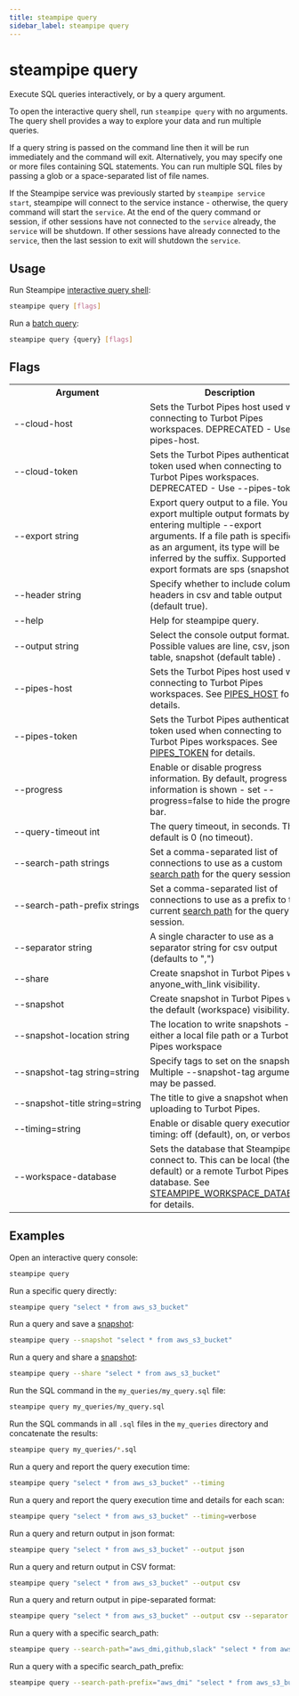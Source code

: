 ```yaml
---
title: steampipe query
sidebar_label: steampipe query
---
```


# steampipe query
Execute SQL queries interactively, or by a query argument.

To open the interactive query shell, run `steampipe query` with no arguments.  The query shell provides a way to explore your data and run multiple queries. 

If a query string is passed on the command line then it will be run immediately and the command will exit.  Alternatively, you may specify one or more files containing SQL statements.  You can run multiple SQL files by passing a glob or a space-separated list of file names.

If the Steampipe service was previously started by `steampipe service start`, steampipe will connect to the service instance - otherwise, the query command will start the `service`. At the end of the query command or session, if other sessions have not connected to the `service` already, the `service` will be shutdown. If other sessions have already connected to the `service`, then the last session to exit will shutdown the `service`.

## Usage
Run Steampipe [interactive query shell](/docs/query/query-shell):
```bash
steampipe query [flags]
```

Run a [batch query](/docs/query/batch-query):
```bash
steampipe query {query} [flags]
```

<!--
  <tr> 
    <td nowrap="true"> <inlineCode>--var string=string </inlineCode>  </td> 
    <td>  Specify the value of a mod variable.  Multiple <inlineCode>--var </inlineCode> arguments may be passed.
    </td>
  </tr>
  <tr> 
    <td nowrap="true"> <inlineCode>--var-file string</inlineCode>  </td> 
    <td>  Specify an .spvars file containing mod variable values. 
    </td>
  </tr>
-->


## Flags

<table>
  <tr>
    <th> Argument </th>
    <th> Description </th>
  </tr>
  <tr> 
    <td nowrap="true"> <inlineCode>--cloud-host</inlineCode> </td>
    <td>  Sets the Turbot Pipes host used when connecting to Turbot Pipes workspaces. DEPRECATED - Use <inlineCode>--pipes-host</inlineCode>. </td>
  </tr>

  <tr>
    <td nowrap="true"> <inlineCode>--cloud-token</inlineCode> </td> 
    <td>  Sets the Turbot Pipes authentication token used when connecting to Turbot Pipes workspaces. DEPRECATED - Use <inlineCode>--pipes-token</inlineCode>. </td> 
  </tr>

  <tr> 
    <td nowrap="true"> <inlineCode>--export string</inlineCode>  </td> 
    <td> Export query output to a file.  You may export multiple output formats by entering multiple <inlineCode>--export</inlineCode> arguments.  If a file path is specified as an argument, its type will be inferred by the suffix.  Supported export formats are  <inlineCode>sps</inlineCode> (<inlineCode>snapshot</inlineCode>).
    </td> 
  </tr>

  <tr> 
    <td nowrap="true"> <inlineCode>--header string</inlineCode>  </td> 
    <td> Specify whether to include column headers in csv and table output (default <inlineCode>true</inlineCode>).</td> 
  </tr>

  <tr> 
    <td nowrap="true"> <inlineCode>--help</inlineCode> </td> 
    <td>  Help for <inlineCode>steampipe query.</inlineCode></td> 
  </tr>
 
  <tr> 
    <td nowrap="true"> <inlineCode>--output string</inlineCode> </td> 
    <td>  Select the console output format.   Possible values are <inlineCode>line, csv, json, table, snapshot</inlineCode> (default <inlineCode>table) </inlineCode>. </td> 
  </tr>

  <tr> 
    <td nowrap="true"> <inlineCode>--pipes-host</inlineCode> </td> 
    <td>  Sets the Turbot Pipes host used when connecting to Turbot Pipes workspaces. See <a href="reference/env-vars/pipes_host">PIPES_HOST</a> for details.</td> 
  </tr>

  <tr> 
    <td nowrap="true"> <inlineCode>--pipes-token</inlineCode> </td> 
    <td>  Sets the Turbot Pipes authentication token used when connecting to Turbot Pipes workspaces. See <a href="reference/env-vars/pipes_token">PIPES_TOKEN</a> for details.</td> 
  </tr>
  
  <tr> 
    <td nowrap="true"> <inlineCode>--progress</inlineCode>  </td> 
    <td> Enable or disable progress information. By default, progress information is shown - set <inlineCode>--progress=false</inlineCode> to hide the progress bar.  </td>
  </tr>

  <tr> 
    <td nowrap="true"> <inlineCode>--query-timeout int</inlineCode>  </td> 
    <td>  The query timeout, in seconds.  The default is <inlineCode>0</inlineCode>  (no timeout).  </td>
  </tr>

  <tr> 
    <td nowrap="true"> <inlineCode>--search-path strings</inlineCode>  </td> 
    <td>  Set a comma-separated list of connections to use as a custom <a href="managing/connections#setting-the-search-path">search path</a> for the query session. </td>
  </tr>
      
  <tr> 
    <td nowrap="true"> <inlineCode>--search-path-prefix strings</inlineCode>  </td> 
    <td>  Set a comma-separated list of connections to use as a prefix to the current <a href="managing/connections#setting-the-search-path">search path</a> for the query session. </td>
  </tr>

  <tr>
    <td nowrap="true"> <inlineCode>--separator string</inlineCode>  </td> 
    <td>  A single character to use as a separator string for csv output (defaults to  ",")  </td>
  </tr>

  <tr>
    <td nowrap="true"> <inlineCode>--share</inlineCode>  </td>
    <td> Create snapshot in Turbot Pipes with <inlineCode>anyone_with_link</inlineCode> visibility.  </td>
  </tr>

  <tr>
    <td nowrap="true"> <inlineCode>--snapshot</inlineCode>  </td>
    <td> Create snapshot in Turbot Pipes with the default (<inlineCode>workspace</inlineCode>) visibility.  </td>
  </tr>
    
  <tr>
    <td nowrap="true"> <inlineCode>--snapshot-location string</inlineCode>  </td>
    <td> The location to write snapshots - either a local file path or a Turbot Pipes workspace  </td>
  </tr>

  <tr>
    <td nowrap="true"> <inlineCode>--snapshot-tag string=string  </inlineCode>  </td>
    <td> Specify tags to set on the snapshot.  Multiple <inlineCode>--snapshot-tag </inlineCode> arguments may be passed.</td>
  </tr>

  <tr>
    <td nowrap="true"> <inlineCode>--snapshot-title string=string  </inlineCode>  </td>
    <td> The title to give a snapshot when uploading to Turbot Pipes.  </td>
  </tr>

  <tr>
    <td nowrap="true"> <inlineCode>--timing=string </inlineCode> </td>
    <td>Enable or disable query execution timing: <inlineCode>off</inlineCode> (default), <inlineCode>on</inlineCode>, or <inlineCode>verbose</inlineCode>  </td>
  </tr>

  <tr>
    <td nowrap="true"> <inlineCode>--workspace-database</inlineCode>  </td>
    <td>  Sets the database that Steampipe will connect to. This can be <inlineCode>local</inlineCode> (the default) or a remote Turbot Pipes database.  See <a href="/docs/reference/env-vars/steampipe_workspace_database">STEAMPIPE_WORKSPACE_DATABASE</a> for details. </td>
  </tr>
</table>



## Examples

Open an interactive query console:
```bash
steampipe query
```

Run a specific query directly:
```bash
steampipe query "select * from aws_s3_bucket"
```

Run a query and save a [snapshot](/docs/snapshots/batch-snapshots):
```bash
steampipe query --snapshot "select * from aws_s3_bucket"
```

Run a query and share a [snapshot](/docs/snapshots/batch-snapshots):
```bash
steampipe query --share "select * from aws_s3_bucket"
```

Run the SQL command in the `my_queries/my_query.sql` file:
```bash
steampipe query my_queries/my_query.sql
```

Run the SQL commands in all `.sql` files in the `my_queries` directory and concatenate the results:
```bash
steampipe query my_queries/*.sql
```

Run a query and report the query execution time:
```bash
steampipe query "select * from aws_s3_bucket" --timing
```

Run a query and report the query execution time and details for each scan:
```bash
steampipe query "select * from aws_s3_bucket" --timing=verbose
```

Run a query and return output in json format:
```bash
steampipe query "select * from aws_s3_bucket" --output json
```

Run a query and return output in CSV format:
```bash
steampipe query "select * from aws_s3_bucket" --output csv
```

Run a query and return output in pipe-separated format:
```bash
steampipe query "select * from aws_s3_bucket" --output csv --separator '|'
```


Run a query with a specific search_path:
```bash
steampipe query --search-path="aws_dmi,github,slack" "select * from aws_s3_bucket"
```

Run a query with a specific search_path_prefix:
```bash
steampipe query --search-path-prefix="aws_dmi" "select * from aws_s3_bucket"
```